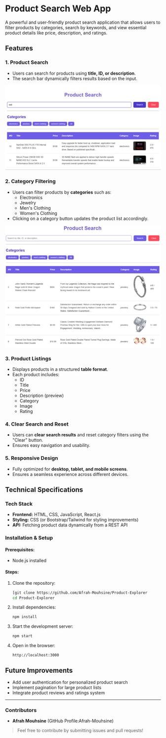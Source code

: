 # Product Search Web App

A powerful and user-friendly product search application that allows users to filter products by categories, search by keywords, and view essential product details like price, description, and ratings.

## Features

### 1. Product Search
- Users can search for products using **title, ID, or description**.
- The search bar dynamically filters results based on the input.

![Search Example](https://github.com/Afrah-Mouhsine/Product-Explorer/blob/34d17a5361925b15d8dfe8f46098f6da1c17fb0e/ProductStore/public/search-example.png)

### 2. Category Filtering
- Users can filter products by **categories** such as:
  - Electronics
  - Jewelry
  - Men's Clothing
  - Women's Clothing
- Clicking on a category button updates the product list accordingly.

![Category Filter](https://github.com/Afrah-Mouhsine/Product-Explorer/blob/34d17a5361925b15d8dfe8f46098f6da1c17fb0e/ProductStore/public/category-filter.png)

### 3. Product Listings
- Displays products in a structured **table format**.
- Each product includes:
  - ID
  - Title
  - Price
  - Description (preview)
  - Category
  - Image
  - Rating

### 4. Clear Search and Reset
- Users can **clear search results** and reset category filters using the "Clear" button.
- Ensures easy navigation and usability.

### 5. Responsive Design
- Fully optimized for **desktop, tablet, and mobile screens**.
- Ensures a seamless experience across different devices.

## Technical Specifications

### Tech Stack
- **Frontend:** HTML, CSS, JavaScript, React.js
- **Styling:** CSS (or Bootstrap/Tailwind for styling improvements)
- **API:** Fetching product data dynamically from a REST API

### Installation & Setup

#### Prerequisites:
- Node.js installed

#### Steps:
1. Clone the repository:
   ```sh
   [git clone https://github.com/Afrah-Mouhsine/Product-Explorer
   cd Product-Explorer
   ```
2. Install dependencies:
   ```sh
   npm install
   ```
3. Start the development server:
   ```sh
   npm start
   ```
4. Open in the browser:
   ```
   http://localhost:3000
   ```

## Future Improvements
- Add user authentication for personalized product search
- Implement pagination for large product lists
- Integrate product reviews and ratings system


---
### Contributors
- **Afrah Mouhsine** (GitHub Profile:Afrah-Mouhsine)

> Feel free to contribute by submitting issues and pull requests!
